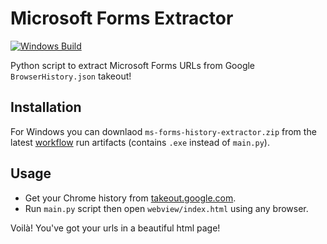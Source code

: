 # Microsoft Forms Extractor

[![Windows Build](https://github.com/hadialqattan/ms-forms-history-extractor/actions/workflows/win-build.yml/badge.svg)](https://github.com/hadialqattan/ms-forms-history-extractor/actions/workflows/win-build.yml)

Python script to extract Microsoft Forms URLs from Google `BrowserHistory.json` takeout!

## Installation

For Windows you can downlaod `ms-forms-history-extractor.zip` from the latest [workflow](https://github.com/hadialqattan/ms-forms-history-extractor/actions/workflows/win-build.yml) run artifacts (contains `.exe` instead of `main.py`).

## Usage

- Get your Chrome history from [takeout.google.com](https://takeout.google.com/).
- Run `main.py` script then open `webview/index.html` using any browser.

Voilà! You've got your urls in a beautiful html page!
